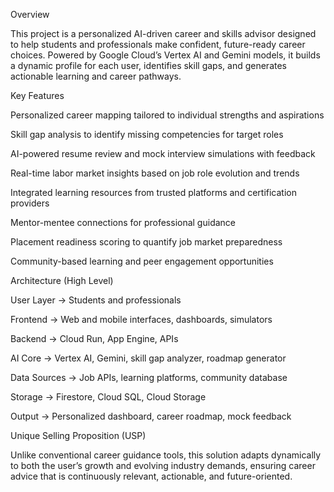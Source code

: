 Overview

This project is a personalized AI-driven career and skills advisor designed to help students and professionals make confident, future-ready career choices. Powered by Google Cloud’s Vertex AI and Gemini models, it builds a dynamic profile for each user, identifies skill gaps, and generates actionable learning and career pathways.

Key Features

Personalized career mapping tailored to individual strengths and aspirations

Skill gap analysis to identify missing competencies for target roles

AI-powered resume review and mock interview simulations with feedback

Real-time labor market insights based on job role evolution and trends

Integrated learning resources from trusted platforms and certification providers

Mentor-mentee connections for professional guidance

Placement readiness scoring to quantify job market preparedness

Community-based learning and peer engagement opportunities

Architecture (High Level)

User Layer → Students and professionals

Frontend → Web and mobile interfaces, dashboards, simulators

Backend → Cloud Run, App Engine, APIs

AI Core → Vertex AI, Gemini, skill gap analyzer, roadmap generator

Data Sources → Job APIs, learning platforms, community database

Storage → Firestore, Cloud SQL, Cloud Storage

Output → Personalized dashboard, career roadmap, mock feedback

Unique Selling Proposition (USP)

Unlike conventional career guidance tools, this solution adapts dynamically to both the user’s growth and evolving industry demands, ensuring career advice that is continuously relevant, actionable, and future-oriented.

